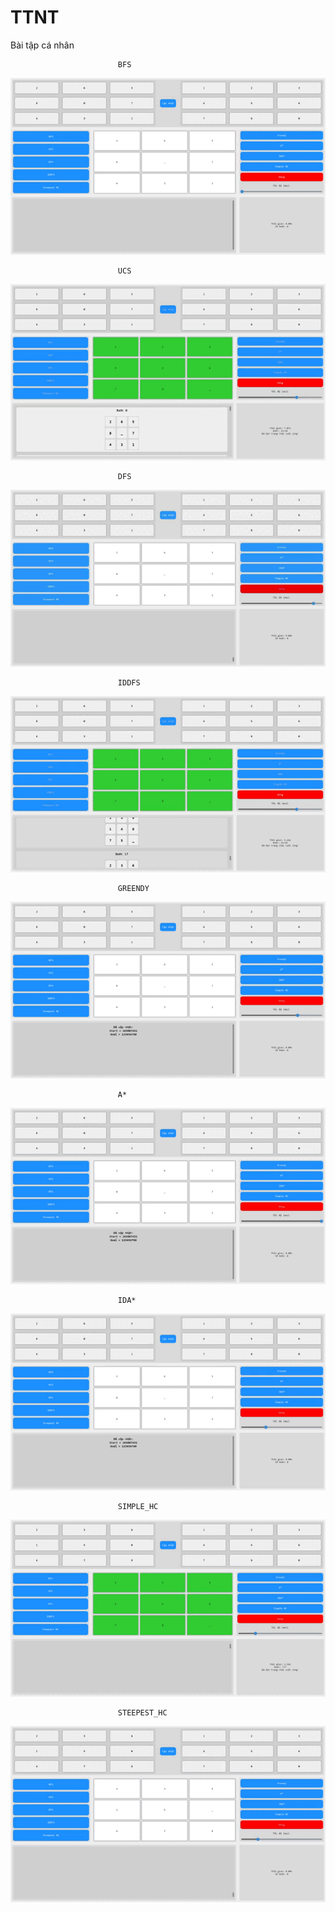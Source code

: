 # TTNT
Bài tập cá nhân

                            BFS 

![BFS](https://github.com/Shiro74-coder/TTNT/blob/main/BFS.gif)

                            UCS 

![UCS](https://github.com/Shiro74-coder/TTNT/blob/main/UCS.gif)

                            DFS 

![DFS](https://github.com/Shiro74-coder/TTNT/blob/main/DFS.gif)

                            IDDFS 

![IDDFS](https://github.com/Shiro74-coder/TTNT/blob/main/IDDFS.gif)

                            GREENDY 

![GREENDY](https://github.com/Shiro74-coder/TTNT/blob/main/Greendy.gif)

                            A*

![A*](https://github.com/Shiro74-coder/TTNT/blob/main/Astar.gif)

                            IDA*

![IDA*](https://github.com/Shiro74-coder/TTNT/blob/main/IDAstar.gif)

                            SIMPLE_HC

![SIMPLEHC](https://github.com/Shiro74-coder/TTNT/blob/main/SimpleHC.gif)

                            STEEPEST_HC

![STEEPEST_HC](https://github.com/Shiro74-coder/TTNT/blob/main/SteepestHC.gif)

